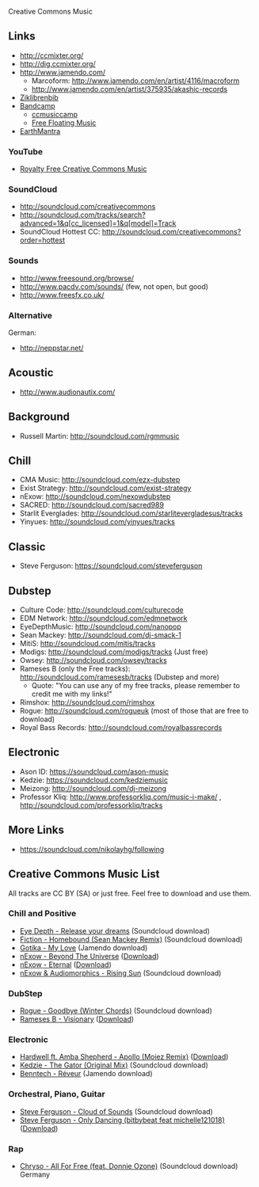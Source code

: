 Creative Commons Music

## Links
* http://ccmixter.org/
* http://dig.ccmixter.org/
* http://www.jamendo.com/
    * Marcoform: http://www.jamendo.com/en/artist/4116/macroform
    * http://www.jamendo.com/en/artist/375935/akashic-records
* [Ziklibrenbib](http://www.acim.asso.fr/ziklibrenbib/)
* [Bandcamp](https://bandcamp.com/tag/creative-commons)
    * [ccmusiccamp](http://ccmusiccamp.tumblr.com/tagged/CC-BY-SA)
    * [Free Floating Music](http://freefloatingmusic.bandcamp.com/)
* [EarthMantra](http://relaxedmachinery.com/earthmantra/releases.php)

### YouTube
* [Royalty Free Creative Commons Music](https://www.youtube.com/user/MMMontageMusic)

### SoundCloud
* http://soundcloud.com/creativecommons
* http://soundcloud.com/tracks/search?advanced=1&q[cc_licensed]=1&q[model]=Track
* SoundCloud Hottest CC: http://soundcloud.com/creativecommons?order=hottest

### Sounds
* http://www.freesound.org/browse/
* http://www.pacdv.com/sounds/ (few, not open, but good)
* http://www.freesfx.co.uk/

### Alternative
German:
* http://neppstar.net/

## Acoustic
* http://www.audionautix.com/

## Background
* Russell Martin: http://soundcloud.com/rgmmusic

## Chill
* CMA Music: http://soundcloud.com/ezx-dubstep
* Exist Strategy: http://soundcloud.com/exist-strategy
* nExow: http://soundcloud.com/nexowdubstep
* SACRED: http://soundcloud.com/sacred989
* Starlit Everglades: http://soundcloud.com/starlitevergladesus/tracks
* Yinyues: http://soundcloud.com/yinyues/tracks

## Classic
* Steve Ferguson: https://soundcloud.com/steveferguson

## Dubstep
* Culture Code: http://soundcloud.com/culturecode
* EDM Network: http://soundcloud.com/edmnetwork
* EyeDepthMusic: http://soundcloud.com/nanopop
* Sean Mackey: http://soundcloud.com/dj-smack-1
* MitiS: http://soundcloud.com/mitis/tracks
* Modigs: http://soundcloud.com/modigs/tracks (Just free)
* Owsey: http://soundcloud.com/owsey/tracks
* Rameses B (only the Free tracks): http://soundcloud.com/ramesesb/tracks (Dubstep and more)
    * Quote: "You can use any of my free tracks, please remember to credit me with my links!"
* Rimshox: http://soundcloud.com/rimshox
* Rogue: http://soundcloud.com/rogueuk (most of those that are free to download)
* Royal Bass Records: http://soundcloud.com/royalbassrecords

## Electronic
* Ason ID: https://soundcloud.com/ason-music
* Kedzie: https://soundcloud.com/kedziemusic
* Meizong: http://soundcloud.com/dj-meizong
* Professor Kliq: http://www.professorkliq.com/music-i-make/ , http://soundcloud.com/professorkliq/tracks

## More Links
* https://soundcloud.com/nikolayhg/following

## Creative Commons Music List
All tracks are CC BY (SA) or just free. Feel free to download and use them.

### Chill and Positive
* [Eye Depth - Release your dreams](https://soundcloud.com/nanopop/eye-depth-release-your-dreams) (Soundcloud download)
* [Fiction - Homebound (Sean Mackey Remix)](https://soundcloud.com/dj-smack-1/fiction-homebound-sean-mackey) (Soundcloud download)
* [Gotika - My Love](http://www.jamendo.com/en/track/388967/my-love) (Jamendo download)
* [nExow - Beyond The Universe](https://soundcloud.com/nexowdubstep/nexow-beyond-the-universe) ([Download](https://www.box.com/s/w0wsb16luof1tqo2ptfm))
* [nExow - Eternal](https://soundcloud.com/nexowdubstep/nexow-eternal) ([Download](https://www.box.com/s/or9k01smz2ecvo71c4so))
* [nExow & Audiomorphics - Rising Sun](https://soundcloud.com/nexowdubstep/nexow-audiomorphics-rising-sun) (Soundcloud download)

### DubStep
* [Rogue - Goodbye (Winter Chords)](https://soundcloud.com/rogueuk/rogue-goodbye-winter-chords) (Soundcloud download)
* [Rameses B - Visionary](https://soundcloud.com/ramesesb/rameses-b-visionary) ([Download](https://www.box.com/s/5tx3oriui5te90rj0kkk))

### Electronic
* [Hardwell ft. Amba Shepherd - Apollo (Moiez Remix)](https://soundcloud.com/moiez-babar/hardwell-ft-amba-shepherd)  ([Download](https://www.box.com/s/v109bomdy2a2ermvel57))
* [Kedzie - The Gator (Original Mix)](https://soundcloud.com/kedziemusic/kedzie-the-gator-original-mix) (Soundcloud download)
* [Benntech - Réveur](http://www.jamendo.com/en/track/949793/reveur-benntech)  (Jamendo download)

### Orchestral, Piano, Guitar
* [Steve Ferguson - Cloud of Sounds](https://soundcloud.com/steveferguson/cloud-of-sounds-1) (Soundcloud download)
* [Steve Ferguson - Only Dancing (bitbybeat feat  michelle121018)](https://soundcloud.com/steveferguson/only-dancing-by-bitbybeat-feat) ([Download](https://www.box.com/s/pxp7j7mf6iwkmwapp6ld))

### Rap
* [Chryso - All For Free (feat. Donnie Ozone)](https://soundcloud.com/chryso/chryso-all-for-free-feat) (Soundcloud download) Germany
